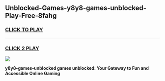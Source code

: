 
## Unblocked-Games-y8y8-games-unblocked-Play-Free-8fahg
<h3>
<a href="https://premium76.site?title=y8y8-games-unblocked&ref=23A">CLICK TO PLAY</a></h3>
<hr>

<h3>
<a href="https://premium76.site?title=y8y8-games-unblocked&ref=23A">CLICK 2 PLAY</a>
  
</h3>

<a href="https://premium76.site?title=y8y8-games-unblocked&ref=23A"><img src="https://clearcache.store/games.png"></a>


**y8y8-games-unblocked games unblocked: Your Gateway to Fun and Accessible Online Gaming**
